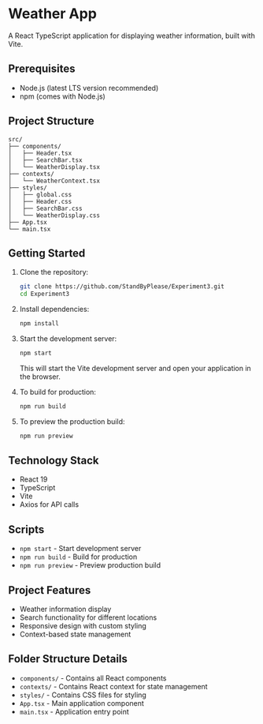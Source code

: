 # Weather App

A React TypeScript application for displaying weather information, built with Vite.

## Prerequisites

- Node.js (latest LTS version recommended)
- npm (comes with Node.js)

## Project Structure

```
src/
├── components/
│   ├── Header.tsx
│   ├── SearchBar.tsx
│   └── WeatherDisplay.tsx
├── contexts/
│   └── WeatherContext.tsx
├── styles/
│   ├── global.css
│   ├── Header.css
│   ├── SearchBar.css
│   └── WeatherDisplay.css
├── App.tsx
└── main.tsx
```

## Getting Started

1. Clone the repository:
   ```bash
   git clone https://github.com/StandByPlease/Experiment3.git
   cd Experiment3
   ```

2. Install dependencies:
   ```bash
   npm install
   ```

3. Start the development server:
   ```bash
   npm start
   ```
   This will start the Vite development server and open your application in the browser.

4. To build for production:
   ```bash
   npm run build
   ```

5. To preview the production build:
   ```bash
   npm run preview
   ```

## Technology Stack

- React 19
- TypeScript
- Vite
- Axios for API calls

## Scripts

- `npm start` - Start development server
- `npm run build` - Build for production
- `npm run preview` - Preview production build

## Project Features

- Weather information display
- Search functionality for different locations
- Responsive design with custom styling
- Context-based state management

## Folder Structure Details

- `components/` - Contains all React components
- `contexts/` - Contains React context for state management
- `styles/` - Contains CSS files for styling
- `App.tsx` - Main application component
- `main.tsx` - Application entry point